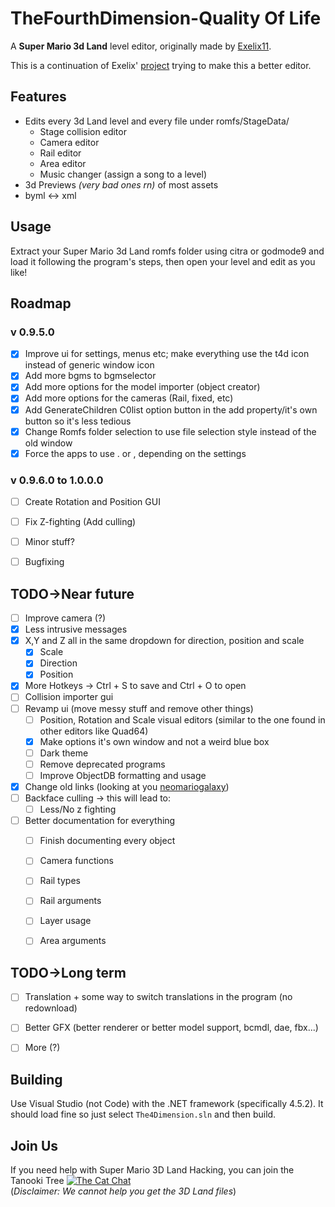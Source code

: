 # TheFourthDimension-Quality Of Life
A **Super Mario 3d Land** level editor, originally made by [Exelix11](https://github.com/exelix11).

This is a continuation of Exelix' [project](https://github.com/exelix11/TheFourthDimension) trying to make this a better editor.


## Features
- Edits every 3d Land level and every file under romfs/StageData/
  - Stage collision editor
  - Camera editor
  - Rail editor
  - Area editor
  - Music changer (assign a song to a level)
- 3d Previews *(very bad ones rn)* of most assets
- byml <-> xml 


## Usage
Extract your Super Mario 3d Land romfs folder using citra or godmode9 and load it following the program's steps, then open your level and edit as you like!

## Roadmap
### v 0.9.5.0
- [X] Improve ui for settings, menus etc; make everything use the t4d icon instead of generic window icon
- [x] Add more bgms to bgmselector
- [x] Add more options for the model importer (object creator)
- [x] Add more options for the cameras (Rail, fixed, etc)
- [x] Add GenerateChildren C0list option button in the add property/it's own button so it's less tedious
- [x] Change Romfs folder selection to use file selection style instead of the old window
- [x] Force the apps to use . or , depending on the settings

### v 0.9.6.0 to 1.0.0.0
- [ ] Create Rotation and Position GUI
- [ ] Fix Z-fighting (Add culling)
- [ ] Minor stuff?
- [ ] Bugfixing


## TODO->Near future
- [ ] Improve camera (?)
- [x] Less intrusive messages
- [x] X,Y and Z all in the same dropdown for direction, position and scale
  - [x] Scale
  - [x] Direction
  - [X] Position
- [x] More Hotkeys -> Ctrl + S to save and Ctrl + O to open
- [ ] Collision importer gui
- [ ] Revamp ui (move messy stuff and remove other things)
  - [ ] Position, Rotation and Scale visual editors (similar to the one found in other editors like Quad64)
  - [x] Make options it's own window and not a weird blue box
  - [ ] Dark theme
  - [ ] Remove deprecated programs
  - [ ] Improve ObjectDB formatting and usage 
- [x] Change old links (looking at you [neomariogalaxy](http://neomariogalaxy.bplaced.net/objectdb/3dl_download.php))
- [ ] Backface culling -> this will lead to:
  - [ ] Less/No z fighting
- [ ] Better documentation for everything
  - [ ] Finish documenting every object
  - [ ] Camera functions
  - [ ] Rail types
  - [ ] Rail arguments
  - [ ] Layer usage
  - [ ] Area arguments


## TODO->Long term
- [ ] Translation + some way to switch translations in the program (no redownload)
- [ ] Better GFX (better renderer or better model support, bcmdl, dae, fbx...)
- [ ] More (?)


## Building

Use Visual Studio (not Code) with the .NET framework (specifically 4.5.2).
It should load fine so just select `The4Dimension.sln` and then build.


## Join Us
If you need help with Super Mario 3D Land Hacking, you can join the Tanooki Tree  <a href="https://discord.gg/CXJgeUk"><img src="https://img.shields.io/discord/308323056592486420.svg?color=7289da&logo=discord&logoColor=white" alt="The Cat Chat" /></a> <br/>(*Disclaimer: We cannot help you get the 3D Land files*)


